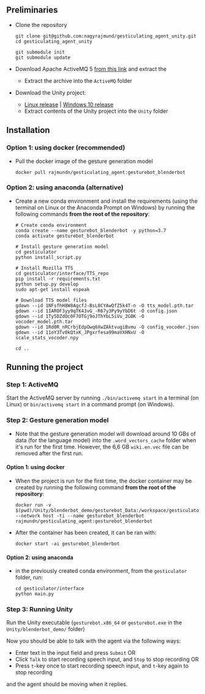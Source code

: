 ## Preliminaries
- Clone the repository
  ```
  git clone git@github.com:nagyrajmund/gesticulating_agent_unity.git
  cd gesticulating_agent_unity
 
  git submodule init
  git submodule update
  ```

- Download Apache ActiveMQ 5 [from this link](http://activemq.apache.org/components/classic/download/) and extract the 
  - Extract the archive into the `ActiveMQ` folder
- Download the Unity project:
  - [Linux release](https://drive.google.com/file/d/1QoF6buH4dACbBHIkS8Zy6VtCNwxnZ7Y0/view?usp=sharing) | [Windows 10 release](https://drive.google.com/file/d/1WFBT29sje5-h_PiEM15be7FAQXNR5b6P/view?usp=sharing)
  - Extract contents of the Unity project into the `Unity` folder

## Installation
### Option 1: using docker (recommended)
- Pull the docker image of the gesture generation model
  ```
  docker pull rajmundn/gesticulating_agent:gesturebot_blenderbot
  ```
### Option 2: using anaconda (alternative)
- Create a new conda environment and install the requirements (using the terminal on Linux or the Anaconda Prompt on Windows) by running the following commands **from the root of the repository**:
  ```
  # Create conda environment
  conda create --name gesturebot_blenderbot -y python=3.7
  conda activate gesturebot_blenderbot
  
  # Install gesture generation model
  cd gesticulator
  python install_script.py
  
  # Install Mozilla TTS
  cd gesticulator/interface/TTS_repo
  pip install -r requirements.txt
  python setup.py develop
  sudo apt-get install espeak
  
  # Download TTS model files
  gdown --id 1NFsfhH8W8AgcfJ-BsL8CYAwQfZ5k4T-n -O tts_model.pth.tar
  gdown --id 1IAROF3yy9qTK43vG_-R67y3Py9yYbD6t -O config.json
  gdown --id 1Ty5DZdOc0F7OTGj9oJThYbL5iVu_2G0K -O vocoder_model.pth.tar
  gdown --id 1Rd0R_nRCrbjEdpOwq6XwZAktvugiBvmu -O config_vocoder.json
  gdown --id 11oY3Tv0kQtxK_JPgxrfesa99maVXHNxU -O scale_stats_vocoder.npy

  cd ..
  ```
## Running the project
### Step 1: ActiveMQ
Start the ActiveMQ server by running `./bin/activemq start` in a terminal (on Linux) or `bin/activemq start` in a command prompt (on Windows).

### Step 2: Gesture generation model
* Note that the gesture generation model will download around 10 GBs of data (for the language model) into the `.word_vectors_cache` folder when it's run for the first time. However, the 6,6 GB `wiki.en.vec` file can be removed after the first run.

#### Option 1: using docker
  - When the project is run for the first time, the docker container may be created by running the following command **from the root of the repository**:
    ```
    docker run -v $(pwd)/Unity/blenderbot_demo/gesturebot_Data:/workspace/gesticulator/interface/docker_volume --network host -ti --name gesturebot_blenderbot rajmundn/gesticulating_agent:gesturebot_blenderbot
    ```
  - After the container has been created, it can be ran with:
    ```
    docker start -ai gesturebot_blenderbot
    ```
#### Option 2: using anaconda
  - in the previously created conda environment, from the `gesticulator` folder, run:
    ```
    cd gesticulator/interface
    python main.py
    ```

### Step 3: Running Unity
Run the Unity executable (`gesturebot.x86_64` or `gesturebot.exe` in the `Unity/blenderbot_demo/` folder)

Now you should be able to talk with the agent via the following ways:
  - Enter text in the input field and press `Submit` OR
  - Click `Talk` to start recording speech input, and `Stop` to stop recording OR
  - Press `t`-key once to start recording speech input, and `t`-key again to stop recording

and the agent should be moving when it replies.
